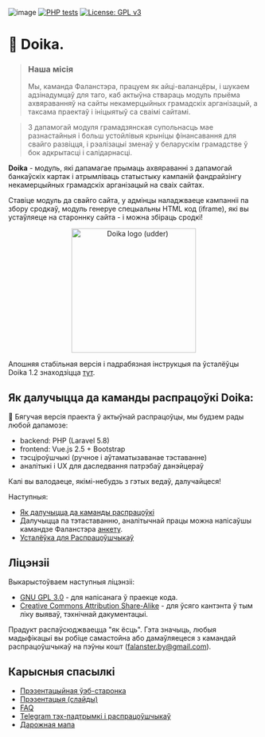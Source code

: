 ![image](https://img.shields.io/github/release-pre/diglabby/doika.svg)
[![PHP tests](https://github.com/diglabby/doika/actions/workflows/tests.yml/badge.svg)](https://github.com/diglabby/doika/actions/workflows/tests.yml)
[![License: GPL v3](https://img.shields.io/badge/License-GPLv3-blue.svg)](https://www.gnu.org/licenses/gpl-3.0)

# 🚧️ Doika.

>### Наша місія
>Мы, каманда Фаланстэра, працуем як айці-валанцёры, і шукаем адзінадумцаў для таго, каб актыўна ствараць модуль прыёма ахвяраванняў на сайты некамерцыйных грамадскіх арганізацый, а таксама праектаў і ініцыятыў са сваімі сайтамі. 

>З дапамогай модуля грамадзянская супольнасць мае разнастайныя і больш устойлівыя крыніцы фінансавання для свайго развіцця, і рэалізацыі зменаў у беларускім грамадстве ў бок адкрытасці і салідарнасці.

**Doika** - модуль, які дапамагае прымаць ахвяраванні з дапамогай банкаўскіх картак і атрымліваць статыстыку кампаній фандрайзінгу некамерцыйных грамадскіх арганізацый на сваіх сайтах.

Ставіце модуль да свайго сайта, у адмінцы наладжваеце кампанніі па збору сродкаў,
модуль генеруе спецыальны HTML код (iframe), які вы устаўляеце на староннку сайта - і можна збіраць сродкі!  

<p align="center"><img src="https://user-images.githubusercontent.com/5278175/46292922-cbd26980-c59a-11e8-8970-f44af4bd9149.png" alt="Doika logo (udder)" width="250"></p>

Апошняя стабільная версія і падрабязная інструкцыя па ўсталёўцы Doika 1.2 знаходзіцца [тут](https://github.com/diglabby/doika_1.2/wiki/Устаноўка-модуля-на-хостынг).


##  Як далучыцца да каманды распрацоўкі Doika:

🚧️ Бягучая версія праекта ў актыўнай распрацоўцы, мы будзем рады любой дапамозе:
 - backend: PHP (Laravel 5.8)
 - frontend: Vue.js 2.5 + Bootstrap
 - тэсціроўшчыкі (ручное і аўтаматызаванае тэставанне)
 - аналітыкі і UX для даследвання патрэбаў данэйцераў
 
Калі вы валодаеце, якімі-небудзь з гэтых ведаў, далучайцеся!

Наступныя:
 - [Як далучыцца да каманды распрацоўкі](https://github.com/diglabby/doika/wiki/Як-далучыцца-да-каманды-распрацоўкі)
 - Далучыцца па тэтаставанню, аналітычнай працы можна напісаўшы камандзе Фаланстэра [анкету](https://docs.google.com/forms/d/e/1FAIpQLSf78xrCLn3zsUaXmQGNrA58puu1Mk7AK4gIFyAwVXpNU1TyAw/viewform).
 - [Усталёўка для Распрацоўшчыкаў](https://github.com/diglabby/doika/wiki/Усталёўка-для-Распрацоўшчыкаў)


## Ліцэнзіі

Выкарыстоўваем наступныя ліцэнзіі:
* [GNU GPL 3.0](https://www.gnu.org/licenses/gpl-3.0.en.html) - для напісанага ў праекце кода.
* [Creative Commons Attribution Share-Alike](https://choosealicense.com/licenses/cc-by-sa-4.0/) - для ўсяго кантэнта ў тым ліку выяваў, тэхнічнай дакументацыі.

Прадукт распаўсюджваецца "як ёсць". Гэта значыць, любыя мадыфікацыі вы робіце самастойна або дамаўляецеся з камандай распрацоўшчыкаў на пэўны кошт (falanster.by@gmail.com).

## Карысныя спасылкі

* [Прэзентацыйная ўэб-старонка](https://doika.falanster.by/)
* [Прэзентацыя (слайды)](https://docs.google.com/presentation/d/144zEv4DyBoa0jDKwee30Rip0oKZ8QzkeUKaNCRWy1qY/edit#slide=id.g42bd4a5055_0_28)
* [FAQ](https://github.com/diglabby/doika/wiki/FAQ)
* [Telegram тэх-падтрымкі і распрацоўшчыкаў](https://t.me/joinchat/FCPQXhFMFgED8krhwVt5IQ)
* [Дарожная мапа](https://github.com/diglabby/doika/wiki/Дарожная-карта)

